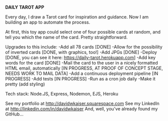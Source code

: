 **DAILY TAROT APP**

Every day, I draw a Tarot card for inspiration and guidance. Now I am building an app to automate the process.

At first, this toy app could select one of four possible cards at random, and tell you which the name of the card. Pretty straightforward.

Upgrades to this include:
-Add all 78 cards [DONE]
-Allow for the possibility of inverted cards [DONE, with graphics, too!]
-Add JPGs  [DONE]
-Deploy  [DONE, you can see it here: https://daily-tarot.herokuapp.com]
-Add key words for the card [DONE]
-Mail the card to the user in a nicely formatted HTML email, automatically [IN PROGRESS, AT PROOF OF CONCEPT STAGE, NEEDS WORK TO MAIL DATA]
-Add a continuous deployment pipeline [IN PROGRESS]
-Add tests [IN PROGRESS]
-Run as a cron job daily
-Make it pretty (add styling)


Tech stack: Node.JS, Express, Nodemon, EJS, Heroku

See my portfolio at http://davidwkaiser.squarespace.com
See my LinkedIn at http://linkedin.com/in/davidwkaiser
And, well, you've already found my GitHub...
